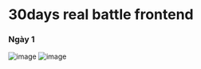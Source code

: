 # 30days real battle frontend
### Ngày 1 
![image](https://user-images.githubusercontent.com/98395447/190598647-c712979a-f903-46d0-b8cc-9ab575b0c2ba.png)
![image](https://user-images.githubusercontent.com/98395447/190598772-6f8ab8ad-c246-42a0-9696-6dfbb21fb079.png)
